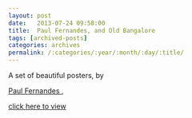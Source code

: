 ```yaml
---
layout: post
date:	2013-07-24 09:58:00
title:  Paul Fernandes, and Old Bangalore
tags: [archived-posts]
categories: archives
permalink: /:categories/:year/:month/:day/:title/
---
```

A set of beautiful posters, by 

<a href="http://kamlashow.com/podcast/2012/05/04/bangalores-cartoonist-paul-fernandes/"> Paul Fernandes </a>,

<lj-embed id="1013"/>



<a href="http://www.flickr.com/photos/paul-fernandes/sets/72157629354105429/with/6890404039/"> click here to view </a>

